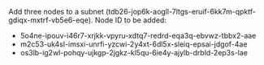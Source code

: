 Add three nodes to a subnet (tdb26-jop6k-aogll-7ltgs-eruif-6kk7m-qpktf-gdiqx-mxtrf-vb5e6-eqe).
Node ID to be added:
* 5o4ne-ipouv-i46r7-xrjkk-vpyru-xdtq7-redrd-eqa3q-ebvwz-tbbx2-aae
* m2c53-uk4sl-imsxi-unrfi-yzcwi-2y4xt-6dl5x-sleiq-epsai-jdgof-4ae
* os3lb-ig2wl-pohqy-ujkgp-2jgkz-kl5qu-6ie4y-ajylb-drbld-2ep3s-lae
